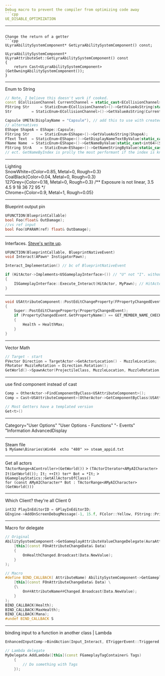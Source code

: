 ```yaml
---
Debug macro to prevent the compiler from optimizing code away   
```cpp
UE_DISABLE_OPTIMIZATION
```

---
```

Change the return of a getter  
```cpp
ULyraAbilitySystemComponent* GetLyraAbilitySystemComponent() const;

ULyraAbilitySystemComponent* ULyraAttributeSet::GetLyraAbilitySystemComponent() const
{
	return Cast<ULyraAbilitySystemComponent>(GetOwningAbilitySystemComponent());
}
```

---
Enum to String  
```cpp
// Note, I believe this doesn't work if cooked.
const ECollisionChannel CurrentChannel = static_cast<ECollisionChannel>(i);
FString Str 	= StaticEnum<ECollisionChannel>()->GetValueAsString(static_cast<ECollisionChannel>(i));
Str 		= StaticEnum<ECollisionChannel>()->GetValueAsString(CurrentChannel)

Capsule UMETA(DisplayName = "Capsule"), // add this to use with created enums.
// alternatives
EShape ShapeA = EShape::Capsule;
FString Str 	= StaticEnum<EShape>()->GetValueAsString(ShapeA); 				// EShape::Capsule
FText Text 	= StaticEnum<EShape>()->GetDisplayNameTextByValue(static_cast<int64>(ShapeA)); 	// Capsule
FName Name 	= StaticEnum<EShape>()->GetNameByValue(static_cast<int64>(ShapeA)); 		// EShape::Capsule
FString StrA 	= StaticEnum<EShape>()->GetNameStringByValue(static_cast<int64>(ShapeA)); 	// Capsule
// ect. GetNameByIndex is prolly the most performant if the index is known. use GetIndexByName to get the index
```  

---
Lighting  
SnowWhite={Color=0.85, Metal=0, Rough=0.3}  
CoalBlack{Color=0.04, Metal=0, Rough=0.3}  
127Grey={Color=0.18, Metal=0, Rough=0.3} /** Exposure is not linear, 3.5 4.5 9 18 36 72 95 */   
Chrome={Color=0.9, Metal=1, Rough=0.05}   

---
Blueprint output pin
```cpp
UFUNCTION(BlueprintCallable)
bool Foo(float& OutDamage);
//vs ref input
bool Foo(UPARAM(ref) float& OutDamage);
```

---
Interfaces. [Steve's write up](https://www.stevestreeting.com/2020/11/02/ue4-c---interfaces---hints-n-tips/). 
```cpp
UFUNCTION(BlueprintCallable, BlueprintNativeEvent)
void Interact(APawn* InstigatorPawn);

Interact_Implementation() // bc of BlueprintNativeEvent

if (HitActor->Implements<USGameplayInterface>()) // "U" not "I". without check returns garbage
{
    ISGameplayInterface::Execute_Interact(HitActor, MyPawn); // HitActor calls Interact(MyPawn)
}
```

---
```cpp
void USAttributeComponent::PostEditChangeProperty(FPropertyChangedEvent& PropertyChangedEvent)
{
	Super::PostEditChangeProperty(PropertyChangedEvent);
	if (PropertyChangedEvent.GetPropertyName() == GET_MEMBER_NAME_CHECKED(USAttributeComponent, HealthMax))
	{
		Health = HealthMax; 
	}
}
```

---
Vector Math  
```cpp
// Target - start
FVector Direction = TargetActor->GetActorLocation() - MuzzleLocation;
FRotator MuzzleRotation = Direction.Rotation();
GetWorld()->SpawnActor(ProjectileClass, MuzzleLocation, MuzzleRotation, SpawnParams);
```

---
use find component instead of cast  
```cpp 
Comp = OtherActor->FindComponentByClass<USAttributeComponent>();    
Comp = Cast<USAttributeComponent>(OtherActor->GetComponentByClass(USAttributeComponent::StaticClass()));

// Most Getters have a templated version
Get<t>()
```

---
Category="User Options" "User Options - Functions" "- Events"
"Information
AdvancedDisplay

---
Steam file  
`$ MyGame\Binaries\Win64  echo "480" >> steam_appid.txt`

---
Get all actors  
`TActorRange<AController>(GetWorld())` > `(TActorIterator<AMyAICharacter> It(GetWorld()); It; ++It) ter* Bot = *It;` > `UGameplayStatics::GetAllActorsOfClass()`  
`for (const AMyAICharacter* Bot : TActorRange<AMyAICharacter>(GetWorld()))`

---
Which Client? they're all Client 0    
```cpp
int32 PlayInEditorID = GPlayInEditorID;  
GEngine->AddOnScreenDebugMessage(-1, 15.f, FColor::Yellow, FString::Printf(TEXT("Client %d OnRep_ReplicatedVar"), PlayInEditorID));
```

---
Macro for delegate
```cpp
// Original
AbilitySystemComponent->GetGameplayAttributeValueChangeDelegate(AuraAttributeSet->GetHealthAttribute()).AddLambda(
    [this](const FOnAttributeChangeData& Data)
    {
        OnHealthChanged.Broadcast(Data.NewValue);
    }
);

// Macro
#define BIND_CALLBACK( AttributeName) AbilitySystemComponent->GetGameplayAttributeValueChangeDelegate(AuraAttributeSet->Get##AttributeName##Attribute()).AddLambda( \
    [this](const FOnAttributeChangeData& Data) \
    {\
        On##AttributeName##Changed.Broadcast(Data.NewValue);
    }
);
BIND_CALLBACK(Health);
BIND_CALLBACK(MaxHealth);
BIND_CALLBACK(Mana);
#undef BIND_CALLBACK S
```

---
binding input to a function in another class | Lambda
```cpp
EnhancedInputComp->BindAction(Input_Interact, ETriggerEvent::Triggered, this->InteractionComp.Get(), &USInteractionComp::PrimaryInteract);

// Lambda delegate
MyDelegate.AddLambda([this](const FGameplayTagContainer& Tags)
    {
        // Do something with Tags
    });
```
